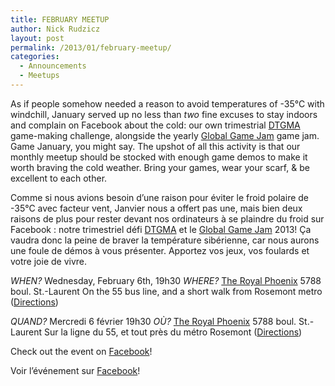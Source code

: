 ```yaml
---
title: FEBRUARY MEETUP
author: Nick Rudzicz
layout: post
permalink: /2013/01/february-meetup/
categories:
  - Announcements
  - Meetups
---
```


As if people somehow needed a reason to avoid temperatures of -35&deg;C with windchill, January served up no less than *two* fine excuses to stay indoors and complain on Facebook about the cold: our own trimestrial [DTGMA](http://oldforum.mrgs.ca/index.php/topic,72.0.html) game-making challenge, alongside the yearly [Global Game Jam](http://globalgamejam.org/) game jam. Game January, you might say.
The upshot of all this activity is that our monthly meetup should be stocked with enough game demos to make it worth braving the cold weather. Bring your games, wear your scarf, &#038; be excellent to each other.

Comme si nous avions besoin d&#8217;une raison pour &eacute;viter le froid polaire de -35&deg;C avec facteur vent, Janvier nous a offert pas une, mais bien deux raisons de plus pour rester devant nos ordinateurs &agrave; se plaindre du froid sur Facebook : notre trimestriel d&eacute;fi [DTGMA](http://oldforum.mrgs.ca/index.php/topic,72.0.html) et le [Global Game Jam](http://globalgamejam.org/) 2013!
&Ccedil;a vaudra donc la peine de braver la temp&eacute;rature sib&eacute;rienne, car nous aurons une foule de d&eacute;mos &agrave; vous pr&eacute;senter. Apportez vos jeux, vos foulards et votre joie de vivre.













*WHEN?*
 Wednesday, February 6th, 19h30
*WHERE?*
 [The Royal Phoenix](http://royalphoenixbar.com/)
 5788 boul. St.-Laurent
 On the 55 bus line, and a short walk from Rosemont metro
 ([Directions](https://maps.google.com/maps?q=the+royal+phoenix))
 

*QUAND?*
 Mercredi 6 f&eacute;vrier 19h30
*OÙ?*
 [The Royal Phoenix](http://royalphoenixbar.com/)
 5788 boul. St.-Laurent
 Sur la ligne du 55, et tout pr&egrave;s du m&eacute;tro Rosemont
 ([Directions](https://maps.google.com/maps?q=the+royal+phoenix))
 








Check out the event on [Facebook](https://www.facebook.com/events/135794093253000/)!


Voir l&#8217;événement sur [Facebook](https://www.facebook.com/events/135794093253000/)!










